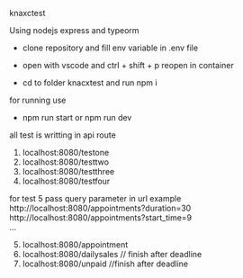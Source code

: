 knaxctest

Using nodejs express and typeorm

- clone repository  and fill env variable in .env file
- open with vscode and ctrl + shift + p reopen in container

- cd to folder knacxtest and run npm i

for running use
- npm run start or npm run dev

all test is writting in api route

1. localhost:8080/testone
2. localhost:8080/testtwo
3. localhost:8080/testthree
4. localhost:8080/testfour

for test 5 pass query parameter in url
example 
&emsp;<br/>http://localhost:8080/appointments?duration=30 
&emsp;<br/>http://localhost:8080/appointments?start_time=9 
&emsp;<br/>...
<br/>

5. localhost:8080/appointment
6. localhost:8080/dailysales // finish after deadline
7. localhost:8080/unpaid //finish after deadline 
